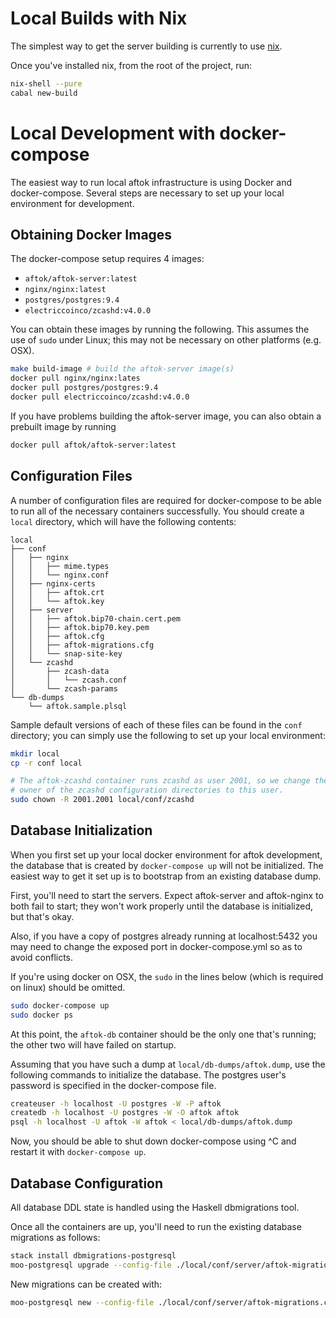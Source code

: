 Local Builds with Nix
=====================

The simplest way to get the server building is currently to use [nix](https://nixos.org/manual/nixos/stable/).

Once you've installed nix, from the root of the project, run:

~~~bash
nix-shell --pure
cabal new-build
~~~

Local Development with docker-compose
=====================================

The easiest way to run local aftok infrastructure is using Docker and
docker-compose. Several steps are necessary to set up your local environment
for development.

Obtaining Docker Images
-----------------------

The docker-compose setup requires 4 images:

* `aftok/aftok-server:latest`
* `nginx/nginx:latest`
* `postgres/postgres:9.4`
* `electriccoinco/zcashd:v4.0.0`

You can obtain these images by running the following. This assumes the use of
`sudo` under Linux; this may not be necessary on other platforms (e.g. OSX).

~~~bash
make build-image # build the aftok-server image(s)
docker pull nginx/nginx:lates
docker pull postgres/postgres:9.4
docker pull electriccoinco/zcashd:v4.0.0
~~~

If you have problems building the aftok-server image, you can also obtain
a prebuilt image by running

~~~bash
docker pull aftok/aftok-server:latest
~~~

Configuration Files
-------------------

A number of configuration files are required for docker-compose to be able
to run all of the necessary containers successfully. You should create
a `local` directory, which will have the following contents:

~~~
local
├── conf
│   ├── nginx
│   │   ├── mime.types
│   │   └── nginx.conf
│   ├── nginx-certs
│   │   ├── aftok.crt
│   │   └── aftok.key
│   ├── server
│   │   ├── aftok.bip70-chain.cert.pem
│   │   ├── aftok.bip70.key.pem
│   │   ├── aftok.cfg
│   │   ├── aftok-migrations.cfg
│   │   └── snap-site-key
│   └── zcashd
│       ├── zcash-data
│       │   └── zcash.conf
│       └── zcash-params
└── db-dumps
    └── aftok.sample.plsql
~~~

Sample default versions of each of these files can be found in the `conf`
directory; you can simply use the following to set up your local environment:

~~~bash
mkdir local
cp -r conf local

# The aftok-zcashd container runs zcashd as user 2001, so we change the
# owner of the zcashd configuration directories to this user.
sudo chown -R 2001.2001 local/conf/zcashd
~~~

Database Initialization
-----------------------

When you first set up your local docker environment for aftok development, the
database that is created by `docker-compose up` will not be initialized.  The
easiest way to get it set up is to bootstrap from an existing database dump. 

First, you'll need to start the servers. Expect aftok-server and aftok-nginx to
both fail to start; they won't work properly until the database is initialized,
but that's okay.

Also, if you have a copy of postgres already running at localhost:5432 you may
need to change the exposed port in docker-compose.yml so as to avoid conflicts.

If you're using docker on OSX, the `sudo` in the lines below (which is required
on linux) should be omitted.

~~~bash
sudo docker-compose up
sudo docker ps
~~~

At this point, the `aftok-db` container should be the only one that's running;
the other two will have failed on startup.

Assuming that you have such a dump at `local/db-dumps/aftok.dump`, use the
following commands to initialize the database. The postgres user's password is
specified in the docker-compose file.

~~~bash
createuser -h localhost -U postgres -W -P aftok
createdb -h localhost -U postgres -W -O aftok aftok 
psql -h localhost -U aftok -W aftok < local/db-dumps/aftok.dump
~~~

Now, you should be able to shut down docker-compose using ^C and 
restart it with `docker-compose up`.

Database Configuration
----------------------

All database DDL state is handled using the Haskell dbmigrations tool.

Once all the containers are up, you'll need to run the existing database
migrations as follows:

~~~bash
stack install dbmigrations-postgresql
moo-postgresql upgrade --config-file ./local/conf/server/aftok-migrations.cfg
~~~

New migrations can be created with:

~~~bash
moo-postgresql new --config-file ./local/conf/server/aftok-migrations.cfg kebab-case-descriptive-name
~~~

